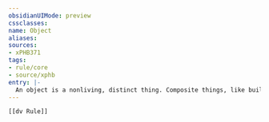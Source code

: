 ```yaml
---
obsidianUIMode: preview
cssclasses:
name: Object
aliases:
sources:
- xPHB371
tags:
- rule/core
- source/xphb
entry: |-
  An object is a nonliving, distinct thing. Composite things, like buildings, comprise more than one object.
---
```


```meta-bind-embed
[[dv Rule]]
```